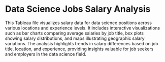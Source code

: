 # Data Science Jobs Salary Analysis
This Tableau file visualizes salary data for data science positions across various locations and experience levels. 
It includes interactive visualizations such as bar charts comparing average salaries by job title, box plots showing salary distributions, and maps illustrating geographic salary variations. 
The analysis highlights trends in salary differences based on job title, location, and experience, providing insights valuable for job seekers and employers in the data science field.
